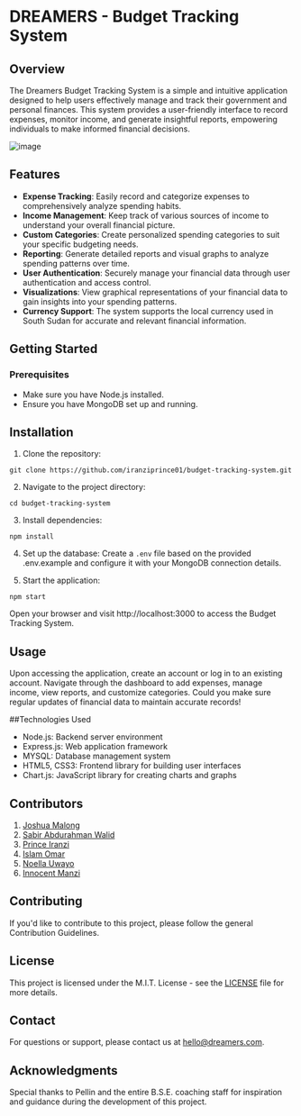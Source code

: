 # DREAMERS - Budget Tracking System 

## Overview
The Dreamers Budget Tracking System is a simple and intuitive application designed to help users effectively manage and track their government and personal finances. This system provides a user-friendly interface to record expenses, monitor income, and generate insightful reports, empowering individuals to make informed financial decisions.

![image](https://github.com/iranziprince01/budget-tracking-system/assets/116654088/498036a1-c93b-4f44-b470-f014224dd41b)


## Features 
- **Expense Tracking**: Easily record and categorize expenses to comprehensively analyze spending habits.
- **Income Management**: Keep track of various sources of income to understand your overall financial picture.
- **Custom Categories**: Create personalized spending categories to suit your specific budgeting needs.
- **Reporting**: Generate detailed reports and visual graphs to analyze spending patterns over time.
- **User Authentication**: Securely manage your financial data through user authentication and access control.
- **Visualizations**: View graphical representations of your financial data to gain insights into your spending patterns.
- **Currency Support**: The system supports the local currency used in South Sudan for accurate and relevant financial information.

## Getting Started
### Prerequisites
- Make sure you have Node.js installed.
- Ensure you have MongoDB set up and running.
  
## Installation
1. Clone the repository:
```
git clone https://github.com/iranziprince01/budget-tracking-system.git
```
2. Navigate to the project directory:
```
cd budget-tracking-system
```
3. Install dependencies:
```
npm install
```
4. Set up the database:
Create a ```.env``` file based on the provided .env.example and configure it with your MongoDB connection details.

5. Start the application:
```
npm start
```
Open your browser and visit http://localhost:3000 to access the Budget Tracking System.

## Usage 
Upon accessing the application, create an account or log in to an existing account. Navigate through the dashboard to add expenses, manage income, view reports, and customize categories. Could you make sure regular updates of financial data to maintain accurate records!

##Technologies Used 
- Node.js: Backend server environment
- Express.js: Web application framework
- MYSQL: Database management system
- HTML5, CSS3: Frontend library for building user interfaces
- Chart.js: JavaScript library for creating charts and graphs

## Contributors 
1. [Joshua Malong](https://github.com/Malongmak)
2. [Sabir Abdurahman Walid](https://github.com/SabirWalid)
3. [Prince Iranzi](https://github.com/iranziprince01)
4. [Islam Omar](https://github.com/Islam-19984)
5. [Noella Uwayo](https://github.com/n-uwayo)
6. [Innocent Manzi](https://github.com/Manziinnocentmanzi)

## Contributing
If you'd like to contribute to this project, please follow the general Contribution Guidelines.

## License 
This project is licensed under the M.I.T. License - see the [LICENSE](https://opensource.org/license/mit/) file for more details.

## Contact
For questions or support, please contact us at hello@dreamers.com.

## Acknowledgments 
Special thanks to  Pellin and the entire B.S.E. coaching staff for inspiration and guidance during the development of this project.
